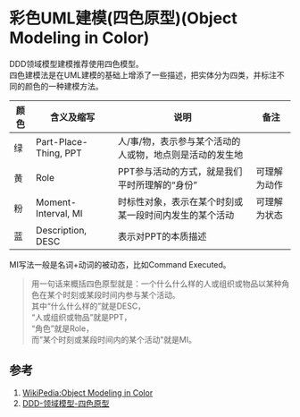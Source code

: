 # 彩色UML建模(四色原型)(Object Modeling in Color)

DDD领域模型建模推荐使用四色模型。  
四色建模法是在UML建模的基础上增添了一些描述，把实体分为四类，并标注不同的颜色的一种建模方法。

|颜色|含义及缩写|说明|备注|
|--|--|--|--|
|绿|Part-Place-Thing, PPT|人/事/物，表示参与某个活动的人或物，地点则是活动的发生地||
|黄|Role|PPT参与活动的方式，就是我们平时所理解的“身份”|可理解为动作|
|粉|Moment-Interval, MI|时标性对象，表示在某个时刻或某一段时间内发生的某个活动|可理解为状态|
|蓝|Description, DESC|表示对PPT的本质描述||

MI写法一般是名词+动词的被动态，比如Command Executed。

> 用一句话来概括四色原型就是：一个什么什么样的人或组织或物品以某种角色在某个时刻或某段时间内参与某个活动。  
 其中“什么什么样的”就是DESC，  
“人或组织或物品”就是PPT，  
“角色”就是Role，  
而”某个时刻或某段时间内的某个活动"就是MI。  

## 参考
1. [WikiPedia:Object Modeling in Color](https://en.wikipedia.org/wiki/Object_Modeling_in_Color)
2. [DDD-领域模型-四色原型](https://blog.csdn.net/wuzxc520/article/details/78897135)
